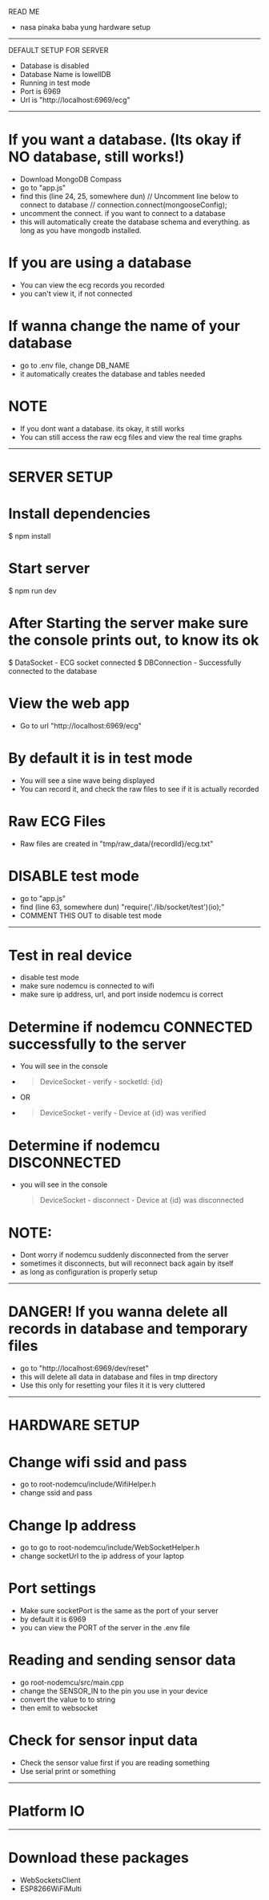 READ ME

- nasa pinaka baba yung hardware setup

---

DEFAULT SETUP FOR SERVER

- Database is disabled
- Database Name is lowellDB
- Running in test mode
- Port is 6969
- Url is "http://localhost:6969/ecg"

---

# If you want a database. (Its okay if NO database, still works!)

- Download MongoDB Compass
- go to "app.js"
- find this (line 24, 25, somewhere dun)
  // Uncomment line below to connect to database
  // connection.connect(mongooseConfig);
- uncomment the connect. if you want to connect to a database
- this will automatically create the database schema and everything. as long as you have mongodb installed.

# If you are using a database

- You can view the ecg records you recorded
- you can't view it, if not connected

# If wanna change the name of your database

- go to .env file, change DB_NAME
- it automatically creates the database and tables needed

# NOTE

- If you dont want a database. its okay, it still works
- You can still access the raw ecg files and view the real time graphs

---

# SERVER SETUP

# Install dependencies

\$ npm install

# Start server

\$ npm run dev

# After Starting the server make sure the console prints out, to know its ok

$ DataSocket - ECG socket connected
$ DBConnection - Successfully connected to the database

# View the web app

- Go to url "http://localhost:6969/ecg"

# By default it is in test mode

- You will see a sine wave being displayed
- You can record it, and check the raw files to see if it is actually recorded

# Raw ECG Files

- Raw files are created in "tmp/raw_data/{recordId}/ecg.txt"

# DISABLE test mode

- go to "app.js"
- find (line 63, somewhere dun)
  "require('./lib/socket/test')(io);"
- COMMENT THIS OUT to disable test mode

---

# Test in real device

- disable test mode
- make sure nodemcu is connected to wifi
- make sure ip address, url, and port inside nodemcu is correct

# Determine if nodemcu CONNECTED successfully to the server

- You will see in the console

- > DeviceSocket - verify - socketId: {id}
- OR
- > DeviceSocket - verify - Device at {id} was verified

# Determine if nodemcu DISCONNECTED

- you will see in the console
  > DeviceSocket - disconnect - Device at {id} was disconnected

# NOTE:

- Dont worry if nodemcu suddenly disconnected from the server
- sometimes it disconnects, but will reconnect back again by itself
- as long as configuration is properly setup

---

# DANGER! If you wanna delete all records in database and temporary files

- go to "http://localhost:6969/dev/reset"
- this will delete all data in database and files in tmp directory
- Use this only for resetting your files it it is very cluttered

---

# HARDWARE SETUP

# Change wifi ssid and pass

- go to root-nodemcu/include/WifiHelper.h
- change ssid and pass

# Change Ip address

- go to go to root-nodemcu/include/WebSocketHelper.h
- change socketUrl to the ip address of your laptop

# Port settings

- Make sure socketPort is the same as the port of your server
- by default it is 6969
- you can view the PORT of the server in the .env file

# Reading and sending sensor data

- go root-nodemcu/src/main.cpp
- change the SENSOR_IN to the pin you use in your device
- convert the value to to string
- then emit to websocket

# Check for sensor input data

- Check the sensor value first if you are reading something
- Use serial print or something

---

# Platform IO

---

# Download these packages

- WebSocketsClient
- ESP8266WiFiMulti
